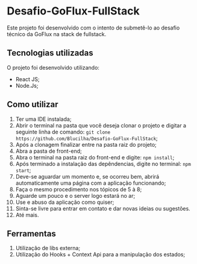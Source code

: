 # Desafio-GoFlux-FullStack
Este projeto foi desenvolvido com o intento de submetê-lo ao desafio técnico da GoFlux na stack de fullstack.

## Tecnologias utilizadas
O projeto foi desenvolvido utilizando:
- React JS;
- Node.Js;

## Como utilizar
1. Ter uma IDE instalada;
2. Abrir o terminal na pasta que você deseja clonar o projeto e digitar a seguinte linha de comando:
    `git clone https://github.com/Blucilha/Desafio-GoFlux-FullStack`;
3. Após a clonagem finalizar entre na pasta raiz do projeto;
5. Abra a pasta de front-end;
6. Abra o terminal na pasta raiz do front-end e digite:
    `npm install`;
7. Após terminado a instalação das depêndencias, digite no terminal:
    `npm start`;
8. Deve-se aguardar um momento e, se ocorreu bem, abrirá automaticamente uma página com a aplicação funcionando;
9. Faça o mesmo procedimento nos tópicos de 5 à 8;
10. Aguarde um pouco e o server logo estará no ar;
11. Use e abuso da aplicação como quiser;
12. Sinta-se livre para entrar em contato e dar novas ideias ou sugestões.
13. Até mais.

## Ferramentas
1. Utilização de libs externa;
2. Utilização do Hooks + Context Api para a manipulação dos estados;
